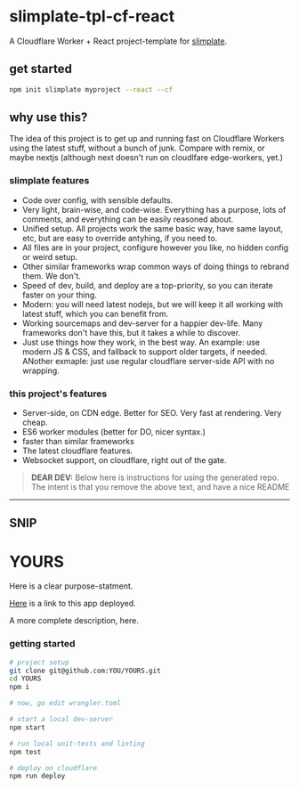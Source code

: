 # slimplate-tpl-cf-react

A Cloudflare Worker + React project-template for [slimplate](https://github.com/slimplate).

## get started

```sh
npm init slimplate myproject --react --cf
```

## why use this?

The idea of this project is to get up and running fast on Cloudflare Workers using the latest stuff, without a bunch of junk. Compare with remix, or maybe nextjs (although next doesn't run on cloudlfare edge-workers, yet.)

### slimplate features

- Code over config, with sensible defaults.
- Very light, brain-wise, and code-wise. Everything has a purpose, lots of comments, and everything can be easily reasoned about.
- Unified setup. All projects work the same basic way, have same layout, etc, but are easy to override antyhing, if you need to.
- All files are in your project, configure however you like, no hidden config or weird setup.
- Other similar frameworks wrap common ways of doing things to rebrand them. We don't.
- Speed of dev, build, and deploy are a top-priority, so you can iterate faster on your thing.
- Modern: you will need latest nodejs, but we will keep it all working with latest stuff, which you can benefit from.
- Working sourcemaps and dev-server for a happier dev-life. Many frameworks don't have this, but it takes a while to discover.
- Just use things how they work, in the best way. An example: use modern JS & CSS, and fallback to support older targets, if needed. ANother exmaple: just use regular cloudflare server-side API with no wrapping.

### this project's features

- Server-side, on CDN edge. Better for SEO. Very fast at rendering. Very cheap.
- ES6 worker modules (better for DO, nicer syntax.)
- faster than similar frameworks
- The latest cloudflare features.
- Websocket support, on cloudflare, right out of the gate.

> **DEAR DEV:** Below here is instructions for using the generated repo. The intent is that you remove the above text, and have a nice README

---
SNIP
---

# YOURS

Here is a clear purpose-statment.

[Here](https://cf-socket.konsumer.workers.dev/) is a link to this app deployed.

A more complete description, here.

### getting started

```sh
# project setup
git clone git@github.com:YOU/YOURS.git
cd YOURS
npm i

# now, go edit wrangler.toml

# start a local dev-server
npm start

# run local unit-tests and linting
npm test

# deploy on cloudflare
npm run deploy
```